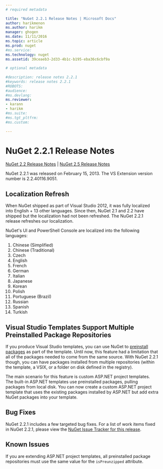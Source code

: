 ```yaml
--- 
# required metadata 
 
title: "NuGet 2.2.1 Release Notes | Microsoft Docs" 
author: harikmenon
ms.author: harikm 
manager: ghogen 
ms.date: 11/11/2016 
ms.topic: article 
ms.prod: nuget 
#ms.service: 
ms.technology: nuget 
ms.assetid: 39ceaeb3-2d33-4b1c-b195-eba36c6cbf9a 
 
# optional metadata 
 
#description: release notes 2.2.1
#keywords: release notes 2.2.1
#ROBOTS: 
#audience: 
#ms.devlang: 
ms.reviewer:  
- karann 
- harikm 
#ms.suite:  
#ms.tgt_pltfrm: 
#ms.custom: 
 
--- 
```

# NuGet 2.2.1 Release Notes

[NuGet 2.2 Release Notes](../release-notes/nuget-2.2.md) | [NuGet 2.5 Release Notes](../release-notes/nuget-2.5.md)

NuGet 2.2.1 was released on February 15, 2013.  The VS Extension version number is 2.2.40116.9051.

## Localization Refresh
When NuGet shipped as part of Visual Studio 2012, it was fully localized into English + 13 other languages.  Since then, NuGet 2.1 and 2.2 have shipped but the localization had not been refreshed.  The NuGet 2.2.1 release refreshes our localization.

NuGet's UI and PowerShell Console are localized into the following languages:

1. Chinese (Simplified)
1. Chinese (Traditional)
1. Czech
1. English
1. French
1. German
1. Italian
1. Japanese
1. Korean
1. Polish
1. Portuguese (Brazil)
1. Russian
1. Spanish
1. Turkish

## Visual Studio Templates Support Multiple Preinstalled Package Repositories
If you produce Visual Studio templates, you can use NuGet to [preinstall packages](../visual-studio-extensibility/visual-studio-templates.md) as part of the template.  Until now, this feature had a limitation that all of the packages needed to come from the same source.  With NuGet 2.2.1 though, you can have packages installed from multiple repositories (within the template, a VSIX, or a folder on disk defined in the registry).

The main scenario for this feature is custom ASP.NET project templates.  The built-in ASP.NET templates use preinstalled packages, pulling packages from local disk.  You can now create a custom ASP.NET project template that uses the existing packages installed by ASP.NET but add extra NuGet packages into your template.

## Bug Fixes
NuGet 2.2.1 includes a few targeted bug fixes. For a list of work items fixed in NuGet 2.2.1, please view the [NuGet Issue Tracker for this release](http://nuget.codeplex.com/workitem/list/advanced?keyword=&status=Closed&type=All&priority=All&release=NuGet%202.2.1&assignedTo=All&component=All&sortField=LastUpdatedDate&sortDirection=Descending&page=0).


## Known Issues

If you are extending ASP.NET project templates, all preinstalled package repositories must use the same value for the `isPreunzipped` attribute.
